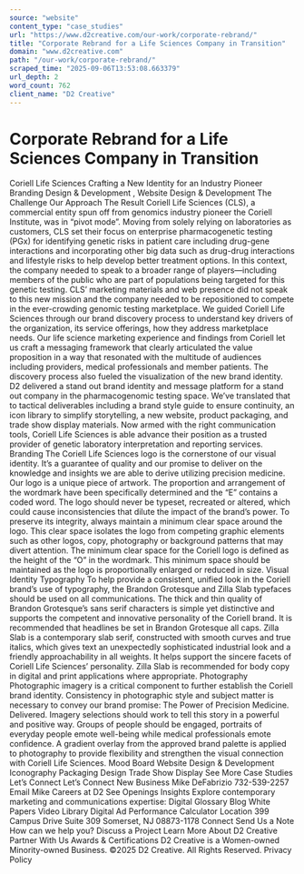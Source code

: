 ```yaml
---
source: "website"
content_type: "case_studies"
url: "https://www.d2creative.com/our-work/corporate-rebrand/"
title: "Corporate Rebrand for a Life Sciences Company in Transition"
domain: "www.d2creative.com"
path: "/our-work/corporate-rebrand/"
scraped_time: "2025-09-06T13:53:08.663379"
url_depth: 2
word_count: 762
client_name: "D2 Creative"
---
```


# Corporate Rebrand for a Life Sciences Company in Transition

Coriell Life Sciences Crafting a New Identity for an Industry Pioneer Branding Design & Development , Website Design & Development The Challenge Our Approach The Result Coriell Life Sciences (CLS), a commercial entity spun off from genomics industry pioneer the Coriell Institute, was in “pivot mode”. Moving from solely relying on laboratories as customers, CLS set their focus on enterprise pharmacogenetic testing (PGx) for identifying genetic risks in patient care including drug-gene interactions and incorporating other big data such as drug-drug interactions and lifestyle risks to help develop better treatment options. In this context, the company needed to speak to a broader range of players—including members of the public who are part of populations being targeted for this genetic testing. CLS’ marketing materials and web presence did not speak to this new mission and the company needed to be repositioned to compete in the ever-crowding genomic testing marketplace. We guided Coriell Life Sciences through our brand discovery process to understand key drivers of the organization, its service offerings, how they address marketplace needs. Our life science marketing experience and findings from Coriell let us craft a messaging framework that clearly articulated the value proposition in a way that resonated with the multitude of audiences including providers, medical professionals and member patients. The discovery process also fueled the visualization of the new brand identity. D2 delivered a stand out brand identity and message platform for a stand out company in the pharmacogenomic testing space. We’ve translated that to tactical deliverables including a brand style guide to ensure continuity, an icon library to simplify storytelling, a new website, product packaging, and trade show display materials. Now armed with the right communication tools, Coriell Life Sciences is able advance their position as a trusted provider of genetic laboratory interpretation and reporting services. Branding The Coriell Life Sciences logo is the cornerstone of our visual identity. It’s a guarantee of quality and our promise to deliver on the knowledge and insights we are able to derive utilizing precision medicine. Our logo is a unique piece of artwork. The proportion and arrangement of the wordmark have been specifically determined and the “E” contains a coded word. The logo should never be typeset, recreated or altered, which could cause inconsistencies that dilute the impact of the brand’s power. To preserve its integrity, always maintain a minimum clear space around the logo. This clear space isolates the logo from competing graphic elements such as other logos, copy, photography or background patterns that may divert attention. The minimum clear space for the Coriell logo is defined as the height of the “O” in the wordmark. This minimum space should be maintained as the logo is proportionally enlarged or reduced in size. Visual Identity Typography To help provide a consistent, unified look in the Coriell brand’s use of typography, the Brandon Grotesque and Zilla Slab typefaces should be used on all communications. The thick and thin quality of Brandon Grotesque’s sans serif characters is simple yet distinctive and supports the competent and innovative personality of the Coriell brand. It is recommended that headlines be set in Brandon Grotesque all caps. Zilla Slab is a contemporary slab serif, constructed with smooth curves and true italics, which gives text an unexpectedly sophisticated industrial look and a friendly approachability in all weights. It helps support the sincere facets of Coriell Life Sciences’ personality. Zilla Slab is recommended for body copy in digital and print applications where appropriate. Photography Photographic imagery is a critical component to further establish the Coriell brand identity. Consistency in photographic style and subject matter is necessary to convey our brand promise: The Power of Precision Medicine. Delivered. Imagery selections should work to tell this story in a powerful and positive way. Groups of people should be engaged, portraits of everyday people emote well-being while medical professionals emote confidence. A gradient overlay from the approved brand palette is applied to photography to provide flexibility and strengthen the visual connection with Coriell Life Sciences. Mood Board Website Design & Development Iconography Packaging Design Trade Show Display See More Case Studies Let’s Connect Let’s Connect New Business Mike DeFabrizio 732-539-2257 Email Mike Careers at D2 See Openings Insights Explore contemporary marketing and communications expertise: Digital Glossary Blog White Papers Video Library Digital Ad Performance Calculator Location 399 Campus Drive Suite 309 Somerset, NJ
08873-1178 Connect Send Us a Note How can we help you? Discuss a Project Learn More About D2 Creative Partner With Us Awards & Certifications D2 Creative is a Women-owned Minority-owned Business. ©2025 D2 Creative. All Rights Reserved. Privacy Policy